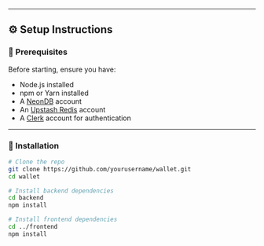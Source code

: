 
---

## ⚙️ Setup Instructions

### 🔧 Prerequisites

Before starting, ensure you have:

- Node.js installed
- npm or Yarn installed
- A [NeonDB](https://neon.tech/) account
- An [Upstash Redis](https://upstash.com/) account
- A [Clerk](https://clerk.dev/) account for authentication

---

### 🚀 Installation

```bash
# Clone the repo
git clone https://github.com/yourusername/wallet.git
cd wallet

# Install backend dependencies
cd backend
npm install

# Install frontend dependencies
cd ../frontend
npm install
